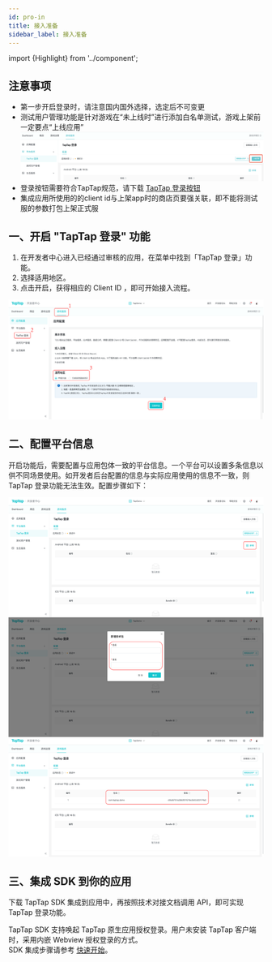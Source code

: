 ```yaml
---
id: pro-in
title: 接入准备
sidebar_label: 接入准备
---
```

import {Highlight} from '../component';

## <Highlight color='#f00'>注意事项</Highlight>

- 第一步开启登录时，请注意国内国外选择，选定后不可变更 
- 测试用户管理功能是针对游戏在“未上线时”进行添加白名单测试，游戏上架前一定要点“上线应用”  
![](/img/tap_login_online.png)
- 登录按钮需要符合TapTap规范，请下载 [TapTap 登录按钮](/res/TapTapLoginButton.zip)  
- 集成应用所使用的的client id与上架app时的商店页要强关联，即不能将测试服的参数打包上架正式服  

## 一、开启 "TapTap 登录" 功能

1. 在开发者中心进入已经通过审核的应用，在菜单中找到「TapTap 登录」功能。
2. 选择适用地区。
3. 点击开启，获得相应的 Client ID ，即可开始接入流程。

![](/img/tap_taplogin_cn.png)

## 二、配置平台信息
开启功能后，需要配置与应用包体一致的平台信息。一个平台可以设置多条信息以供不同场景使用。如开发者后台配置的信息与实际应用使用的信息不一致，则 TapTap 登录功能无法生效。配置步骤如下：

![](/img/tap_tapconfig_cn.png)

## 三、集成 SDK 到你的应用

下载 TapTap SDK 集成到应用中，再按照技术对接文档调用 API，即可实现 TapTap 登录功能。

TapTap SDK 支持唤起 TapTap 原生应用授权登录。用户未安装 TapTap 客户端时，采用内嵌 Webview 授权登录的方式。  
SDK 集成步骤请参考 [快速开始](/sdk/tap-unity)。

<!-- ## 四、开始测试
如需要测试SDK功能，可以[点击下载](/res/TapSDK测试用例.xlsx)测试用例 -->


